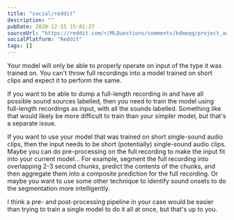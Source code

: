 ```yaml
---
title: "social/reddit"
description: ""
pubDate: 2020-12-15 15:01:27
sourceUrl: "https://reddit.com/r/MLQuestions/comments/kdmeqq/project_acoustic_event_detection/gfyu8vp/"
socialPlatform: "Reddit"
tags: []
---
```


Your model will only be able to properly operate on input of the type it was trained on. You can't throw full recordings into a model trained on short clips and expect it to perform the same.

If you want to be able to dump a full-length recording in and have all possible sound sources labelled, then you need to train the model using full-length recordings as input, with all the sounds labelled. Something like that would likely be more difficult to train than your simpler model, but that's a separate issue.

If you want to use your model that was trained on short single-sound audio clips, then the input needs to be short (potentially) single-sound audio clips. Maybe you can do pre-processing on the full recording to make the input fit into your current model... For example, segment the full recording into overlapping 2-3 second chunks, predict the contents of the chunks, and then aggregate them into a composite prediction for the full recording. Or maybe you want to use some other technique to identify sound onsets to do the segmentation more intelligently.

I think a pre- and post-processing pipeline in your case would be easier than trying to train a single model to do it all at once, but that's up to you.
